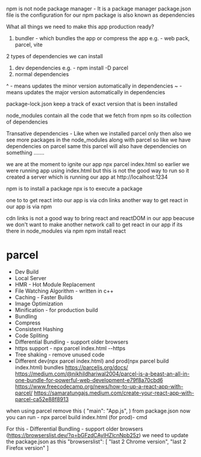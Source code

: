 npm is not node package manager - It is a package manager 
package.json file is the configuration for our npm
package is also known as dependencies

What all things we need to make this app production ready?
1. bundler - which bundles the app or compress the app e.g. - web pack, parcel, vite

2 types of dependencies we can install 
1. dev dependencies e.g. - npm install -D parcel
2. normal dependencies

^ - means updates the minor version automatically in dependencies
~ - means updates the major version automatically in dependencies

package-lock.json keep a track of exact version that is been installed

node_modules contain all the code that we fetch from npm so its collection of dependencies

Transative dependencies - Like when we installed parcel only then also we see more packages in the node_modules along with parcel so like we have dependencies on parcel same this parcel will also have dependencies on something .......

we are at the moment to ignite our app
npx parcel index.html 
so earlier we were running app using index.html but this is not the good way to run 
so it created a server which is running our app at http://localhost:1234

npm is to install a package 
npx is to execute a package 

one to to get react into our app is via cdn links 
another way to get react in our app is via npm 

cdn links is not a good way to bring react and reactDOM in our app beacuse we don't want to make another network call to get react in our app if its there in node_modules via npm
npm install react

# parcel
- Dev Build
- Local Server
- HMR - Hot Module Replacement
- File Watching Algorithm - written in c++
- Caching - Faster Builds 
- Image Optimization 
- Minification - for production build
- Bundling 
- Compress
- Consistent Hashing
- Code Spliting 
- Differential Bundling - support older browsers
- https support - npx parcel index.html --https
- Tree shaking - remove unused code 
- Different dev(npx parcel index.html) and prod(npx parcel build index.html) bundles 
https://parceljs.org/docs/
https://medium.com/@nikhildhariwal2004/parcel-is-a-beast-an-all-in-one-bundle-for-powerful-web-development-e79f8a70cbd6
https://www.freecodecamp.org/news/how-to-up-a-react-app-with-parcel/
https://samaratungajs.medium.com/create-your-react-app-with-parcel-ca52e88f8913

when using parcel remove this ( "main": "App.js", ) from package.json
now you can run - npx parcel build index.html (for prod)-  cmd

For this - Differential Bundling - support older browsers (https://browserslist.dev/?q=bGFzdCAyIHZlcnNpb25z)
we need to update the package.json as this 
"browserslist": [
    "last 2 Chrome version",
    "last 2 Firefox version"
  ]




